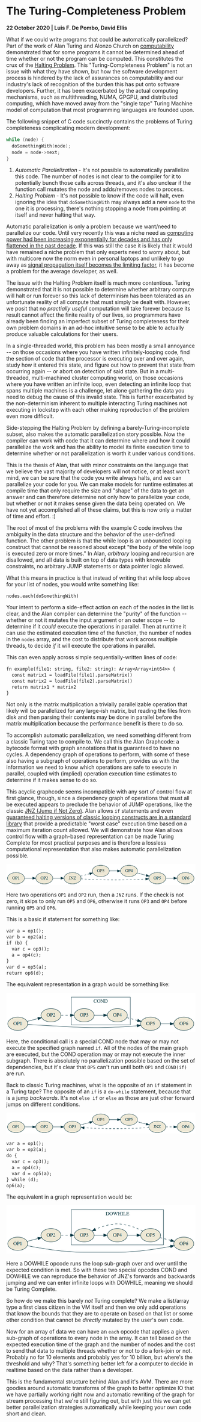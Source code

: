 # The Turing-Completeness Problem

**22 October 2020 | Luis F. De Pombo, David Ellis**

What if we could write programs that could be automatically parallelized? Part of the work of Alan Turing and Alonzo Church on [computability](https://en.wikipedia.org/wiki/Computability) demonstrated that for some programs it cannot be determined ahead of time whether or not the program can be computed. This constitutes the crux of the [Halting Problem](https://en.wikipedia.org/wiki/Halting_problem). This "Turing-Completeness Problem" is not an issue with what they have shown, but how the software development process is hindered by the lack of assurances on computability and our industry's lack of recognition of the burden this has put onto software developers. Further, it has been exacerbated by the actual computing mechanisms, such as multithreading, NUMA, GPGPU, and distributed computing, which have moved away from the "single tape" Turing Machine model of computation that most programming languages are founded upon.

The following snippet of C code succinctly contains the problems of Turing completeness complicating modern development:

```c
while (node) {
  doSomethingWith(node);
  node = node->next;
}
```

1. *Automatic Parallelization* - It's not possible to automatically parallelize this code. The number of nodes is not clear to the compiler for it to potentially bunch those calls across threads, and it's also unclear if the function call mutates the node and adds/removes nodes to process.
2. *Halting Problem* - It's not possible to know if the code will halt, even ignoring the idea that `doSomethingWith` may always add a new `node` to the one it is processing, there's nothing stopping a node from pointing at itself and never halting that way.

Automatic parallelization is only a problem because we want/need to parallelize our code. Until very recently this was a niche need as [computing power had been increasing exponentially for decades and has only flattened in the past decade](https://www.karlrupp.net/2015/06/40-years-of-microprocessor-trend-data/). If this was still the case it is likely that it would have remained a niche problem that only experts need to worry about, but with multicore now the norm even in personal laptops and unlikely to go away as [signal propagation itself becomes the limiting factor](http://www.fisgeo.unipg.it/luca.gammaitoni/fisinfo/documenti-fisici/physical-limits-silicon.pdf), it has become a problem for the average developer, as well.

The issue with the Halting Problem itself is much more contentious. Turing demonstrated that it is not possible to determine whether arbitrary compute will halt or run forever so this lack of determinism has been tolerated as an unfortunate reality of all compute that must simply be dealt with. However, we posit that no *practially useful* computation will take forever because its result cannot affect the finite reality of our lives, so programmers have already been finding an imperfect subset of Turing completeness for their own problem domains in an ad-hoc intuitive sense to be able to actually produce valuable calculations for their users.

In a single-threaded world, this problem has been mostly a small annoyance -- on those occasions where you have written infinitely-looping code, find the section of code that the processor is executing over and over again, study how it entered this state, and figure out how to prevent that state from occurring again -- or abort on detection of said state. But in a multi-threaded, multi-machined cluster computing world, on those occasions where you have written an infinite loop, even detecting an infinite loop that spans multiple machines is a challenge, let alone gathering the data you need to debug the cause of this invalid state. This is further exacerbated by the non-determinism inherent to multiple interacting Turing machines not executing in lockstep with each other making reproduction of the problem even more difficult.

Side-stepping the Halting Problem by defining a barely-Turing-incomplete subset, also makes the automatic parallelization story possible. Now the compiler can work with code that it can determine where and how it could parallelize the work and has the ability to model its finite execution time to determine whether or not parallelization is worth it under various conditions.

This is the thesis of Alan, that with minor constraints on the language that we believe the vast majority of developers will not notice, or at least won't mind, we can be sure that the code you write always halts, and we can parallelize your code for you. We can make models for runtime estimates at compile time that only require the size and "shape" of the data to get an answer and can therefore determine not only how to parallelize your code, but whether or not it makes sense given the data being operated on. We have not yet accomplished all of these claims, but this is now only a matter of time and effort. :)

The root of most of the problems with the example C code involves the ambiguity in the data structure and the behavior of the user-defined function. The other problem is that the while loop is an unbounded looping construct that cannot be reasoned about except "the body of the while loop is executed zero or more times." In Alan, *arbitrary* looping and recursion are disallowed, and all data is built on top of data types with knowable constraints, no arbitrary JUMP statements or data pointer logic allowed.

What this means in practice is that instead of writing that while loop above for your list of nodes, you would write something like:

```ln
nodes.each(doSomethingWith)
```

Your intent to perform a side-effect action on each of the nodes in the list is clear, and the Alan compiler can determine the "purity" of the function -- whether or not it mutates the input argument or an outer scope -- to determine if it *could* execute the operations in parallel. Then at runtime it can use the estimated execution time of the function, the number of nodes in the `nodes` array, and the cost to distribute that work across multiple threads, to decide *if* it will execute the operations in parallel.

This can even apply across simple sequentially-written lines of code:

```ln
fn example(file1: string, file2: string): Array<Array<int64>> {
  const matrix1 = loadFile(file1).parseMatrix()
  const matrix2 = loadFile(file2).parseMatrix()
  return matrix1 * matrix2
}
```

Not only is the matrix multiplication a trivially parallelizable operation that likely will be parallelized for any large-ish matrix, but reading the files from disk and then parsing their contents may be done in parallel before the matrix multiplication because the performance benefit is there to do so.

To accomplish automatic parallelization, we need something different from a classic Turing tape to compile to. We call this the Alan Graphcode: a bytecode format with graph annotations that is guaranteed to have no cycles. A dependency graph of operations to perform, with some of these also having a subgraph of operations to perform, provides us with the information we need to know which operations are safe to execute in parallel, coupled with (implied) operation execution time estimates to determine if it makes sense to do so.

This acyclic graphcode seems incompatible with any sort of control flow at first glance, though, since a dependency graph of operations that must all be executed appears to preclude the behavior of JUMP operations, like the classic [JNZ (Jump if Not Zero)](https://www.aldeid.com/wiki/X86-assembly/Instructions/jnz). Alan allows `if` statements and even [guaranteed halting versions of classic looping constructs are in a standard library](https://docs.alan-lang.org/std_seq.html) that provide a predictable "worst case" execution time based on a maximum iteration count allowed. We will demonstrate how Alan allows control flow with a graph-based representation can be made Turing Complete for most practical purposes and is therefore a lossless computational representation that also makes automatic parallelization possible.

![Turing Tape Example with JNZ](./turing-tape.png)

Here two operations `OP1` and `OP2` run, then a `JNZ` runs. If the check is not zero, it skips to only run `OP5` and `OP6`, otherwise it runs `OP3` and `OP4` before running `OP5` and `OP6`.

This is a basic if statement for something like:

```
var a = op1();
var b = op2(a);
if (b) {
  var c = op3();
  a = op4(c);
}
var d = op5(a);
return op6(d);
```

The equivalent representation in a graph would be something like:

![Graph Example with if](./graph-if.png)

Here, the conditional call is a special COND node that may or may not execute the specified graph named `if`. All of the nodes of the main graph are executed, but the COND operation may or may not execute the inner subgraph. There is absolutely no parallelization possible based on the set of dependencies, but it's clear that `OP5` can't run until both `OP1` and `COND(if)` are run.

Back to classic Turing machines, what is the opposite of an `if` statement in a Turing tape? The opposite of an `if` is a `do-while` statement, because that is a jump *backwards*. It's not `else if` or `else` as those are just other forward jumps on different conditions. 

![Turing Tape Example with JNZ-based loop](./turing-loop.png)

```
var a = op1();
var b = op2(a);
do {
  var c = op3();
  a = op4(c);
  var d = op5(a);
} while (d);
op6(a);
```

The equivalent in a graph representation would be:

![Graph Example with do-while loop](./graph-loop.png)

Here a DOWHILE opcode runs the loop sub-graph over and over until the expected condition is met. So with these two special opcodes COND and DOWHILE we can reproduce the behavior of JNZ's forwards and backwards jumping and we can enter infinite loops with DOWHILE, meaning we should be Turing Complete.

So how do we make this barely *not* Turing complete? We make a list/array type a first class citizen in the VM itself and then we only add operations that know the bounds that they are to operate on based on that list or some other condition that cannot be *directly* mutated by the user's own code.

Now for an array of data we can have an `each` opcode that applies a given sub-graph of operations to every node in the array. It can tell based on the expected execution time of the graph and the number of nodes and the cost to send that data to multiple threads whether or not to do a fork-join or not. Probably no for 10 elements and probably yes for 10 billion, but where's the threshold and why? That's something better left for a computer to decide in realtime based on the data rather than a developer.

This is the fundamental structure behind Alan and it's AVM. There are more goodies around automatic transforms of the graph to better optimize IO that we have partially working right now and automatic rewriting of the graph for stream processing that we're still figuring out, but with just this we can get better parallelization strategies automatically while keeping your own code short and clean.
